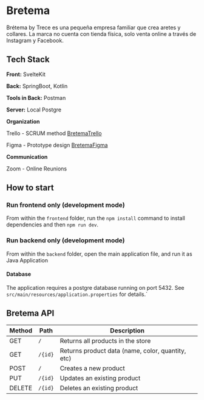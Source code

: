 # Bretema
Brétema by Trece es una pequeña empresa familiar que crea aretes y collares.
La marca no cuenta con tienda física, solo venta online a través de Instagram y Facebook.

## Tech Stack

**Front:** SvelteKit 

**Back:** SpringBoot, Kotlin

**Tools in Back:** Postman

**Server:** Local Postgre

**Organization**

Trello - SCRUM method
[BretemaTrello](https://trello.com/b/grEpGzJK/inventario-de-bretema)

Figma - Prototype design
[BretemaFigma](https://www.figma.com/file/8F1DKp6iKbGdbRFINrfsVq/Amunt-p1---Bretema?type=design&node-id=0-1&mode=design&t=t2TwdQ1hTgZSV9Vg-0)

**Communication**

Zoom - Online Reunions 


## How to start

### Run frontend only (development mode)
From within the `frontend` folder, run the `npm install` command to install dependencies and then `npm run dev`.

### Run backend only (development mode)
From within the `backend` folder, open the main application file, and run it as Java Application

#### Database
The application requires a postgre database running on port 5432. See `src/main/resources/application.properties` for 
details.`


## Bretema API

| Method | Path                         | Description                                      |
|--------|------------------------------|--------------------------------------------------|
| GET    | `/`                          | Returns all products in the store                |
| GET    | `/{id}`                      | Returns product data (name, color, quantity, etc)|
| POST   | `/`                          | Creates a new product                            |
| PUT    | `/{id}`                      | Updates an existing product                      |
| DELETE | `/{id}`                      | Deletes an existing product                      |


